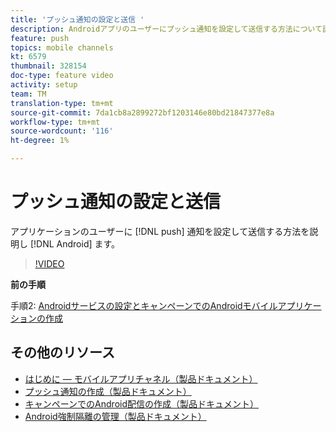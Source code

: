 ```yaml
---
title: 'プッシュ通知の設定と送信 '
description: Androidアプリのユーザーにプッシュ通知を設定して送信する方法について説明します。
feature: push
topics: mobile channels
kt: 6579
thumbnail: 328154
doc-type: feature video
activity: setup
team: TM
translation-type: tm+mt
source-git-commit: 7da1cb8a2899272bf1203146e80bd21847377e8a
workflow-type: tm+mt
source-wordcount: '116'
ht-degree: 1%

---
```



# プッシュ通知の設定と送信

アプリケーションのユーザーに [!DNL push] 通知を設定して送信する方法を説明し [!DNL Android] ます。

>[!VIDEO](https://video.tv.adobe.com/v/328154?quality=12)

**前の手順**

手順2: [Androidサービスの設定とキャンペーンでのAndroidモバイルアプリケーションの作成](/help/tutorial-getting-started-with-push-notifications-for-android/configuring-an-android-service-in-campaign.md)

## その他のリソース

* [はじめに — モバイルアプリチャネル（製品ドキュメント）](https://experienceleague.adobe.com/docs/campaign-classic/using/sending-messages/sending-push-notifications/about-mobile-app-channel.html#about-mobile-app-channel)
* [プッシュ通知の作成（製品ドキュメント）](https://experienceleague.adobe.com/docs/campaign-classic/using/sending-messages/sending-push-notifications/creating-notifications.html#sending-messages)
* [キャンペーンでのAndroid配信の作成（製品ドキュメント）](https://experienceleague.adobe.com/docs/campaign-classic/using/sending-messages/sending-push-notifications/configure-the-mobile-app/configuring-the-mobile-application-android.html#creating-android-delivery)
* [Android強制隔離の管理（製品ドキュメント）](https://experienceleague.adobe.com/docs/campaign-classic/using/sending-messages/monitoring-deliveries/understanding-quarantine-management.html#android-quarantine)
